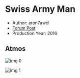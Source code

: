 # Swiss Army Man

* Author: aron7awol
* [Forum Post](https://www.avsforum.com/threads/bass-eq-for-filtered-movies.2995212/post-56870920)
* Production Year: 2016

## Atmos

![img 0](https://fanart.tv/fanart/movies/347031/moviethumb/swiss-army-man-57eecf7b86bff.jpg)

![img 1](https://i.imgur.com/ygYzQqH.png)

